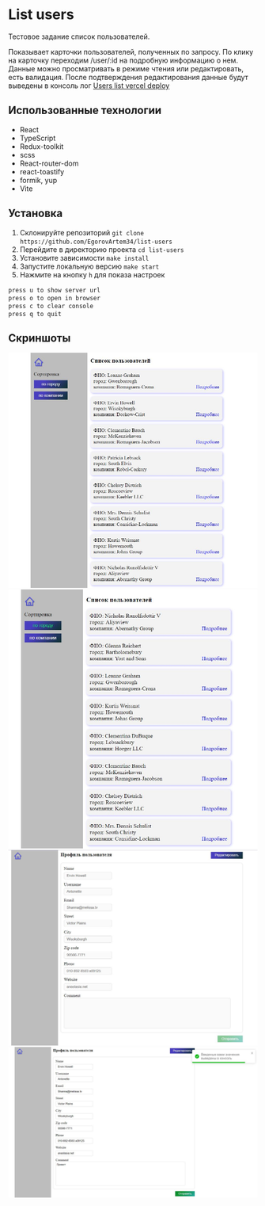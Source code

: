 # List users

Тестовое задание список пользователей. 

Показывает карточки пользователей, полученных по запросу. По клику на карточку переходим /user/:id на подробную информацию о нем. Данные можно просматривать в режиме чтения или редактировать, есть валидация.  После подтверждения редактирования данные будут выведены в консоль лог
[Users list vercel deploy](https://list-users-henna.vercel.app/)


## Использованные технологии
- React
- TypeScript
- Redux-toolkit
- scss
- React-router-dom
- react-toastify
- formik, yup
- Vite


## Установка
1. Склонируйте репозиторий `git clone https://github.com/EgorovArtem34/list-users`
2. Перейдите в директорию проекта `cd list-users`
3. Установите зависимости `make install`
5. Запустите локальную версию `make start`
6. Нажмите на кнопку `h` для показа настроек
  ```press r to restart the server
  press u to show server url
  press o to open in browser
  press c to clear console
  press q to quit
  ```

## Скриншоты

![](https://raw.githubusercontent.com/EgorovArtem34/screenshots/master/list-users/1.JPG)
![](https://raw.githubusercontent.com/EgorovArtem34/screenshots/master/list-users/2.JPG)
![](https://raw.githubusercontent.com/EgorovArtem34/screenshots/master/list-users/3.JPG)
![](https://raw.githubusercontent.com/EgorovArtem34/screenshots/master/list-users/4.JPG)


